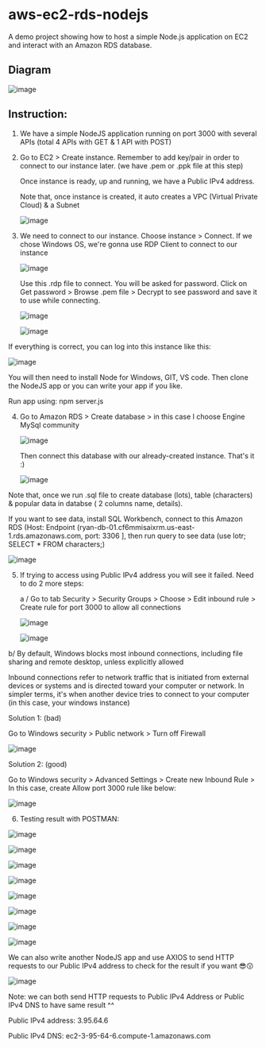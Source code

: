 # aws-ec2-rds-nodejs
A demo project showing how to host a simple Node.js application on EC2 and interact with an Amazon RDS database.

## Diagram

![image](https://github.com/user-attachments/assets/409bb36e-dd55-4ac0-9df4-f71bcfba94d3)


## Instruction:

1. We have a simple NodeJS application running on port 3000 with several APIs (total 4 APIs with GET & 1 API with POST)


2. Go to EC2 > Create instance. Remember to add key/pair in order to connect to our instance later. (we have .pem or .ppk file at this step)
  
   Once instance is ready, up and running, we have a Public IPv4 address.

   Note that, once instance is created, it auto creates a VPC (Virtual Private Cloud) & a Subnet
   
   ![image](https://github.com/user-attachments/assets/b0d19f60-6156-4ceb-8beb-401364a57e77)


3. We need to connect to our instance. Choose instance > Connect. If we chose Windows OS, we're gonna use RDP Client to connect to our instance

   ![image](https://github.com/user-attachments/assets/4afffea1-6e5c-40a0-b4f8-49ce4bf34d0e)

   Use this .rdp file to connect. You will be asked for password. Click on Get password > Browse .pem file > Decrypt to see password and save it to use while connecting.
   
   ![image](https://github.com/user-attachments/assets/5d8c5952-fc89-46af-9861-8a24ada02069)

   ![image](https://github.com/user-attachments/assets/6a9ee162-1383-4b3d-9e9e-58932d7dac58)

  If everything is correct, you can log into this instance like this:

  ![image](https://github.com/user-attachments/assets/8a14b115-6c36-4c70-8015-1f6e41d25397)

  You will then need to install Node for Windows, GIT, VS code. Then clone the NodeJS app or you can write your app if you like.

  Run app using: npm server.js


4. Go to Amazon RDS > Create database > in this case I choose Engine MySql community

   ![image](https://github.com/user-attachments/assets/a8123256-e41e-4377-9525-0c5e1928c536)

   Then connect this database with our already-created instance. That's it :)

   ![image](https://github.com/user-attachments/assets/0ba4a1cd-7ed6-4e86-8669-5227aead452b)

  Note that, once we run .sql file to create database (lots), table (characters) & popular data in databse ( 2 columns name, details). 
  
  If you want to see data, install SQL Workbench, connect to this Amazon RDS (Host: Endpoint (ryan-db-01.cf6mmisaixrm.us-east-1.rds.amazonaws.com, port: 3306 ], then run query to see data (use lotr; SELECT * FROM characters;)

  ![image](https://github.com/user-attachments/assets/4d1b47d8-4163-4504-9ab5-2c5a45dbaeab)

  
5. If trying to access using Public IPv4 address you will see it failed. Need to do 2 more steps:

   a / Go to tab Security > Security Groups > Choose > Edit inbound rule > Create rule for port 3000 to allow all connections

   ![image](https://github.com/user-attachments/assets/8bf3493d-8da3-4721-87ea-a8512cac26d6)

   ![image](https://github.com/user-attachments/assets/7aebfa23-6171-42e6-aebf-41a046cc6447)

  b/ By default, Windows blocks most inbound connections, including file sharing and remote desktop, unless explicitly allowed

  Inbound connections refer to network traffic that is initiated from external devices or systems and is directed toward your computer or network. In simpler terms, it's when another device tries to connect to your computer (in this case, your windows instance)

  Solution 1: (bad)

  Go to Windows security > Public network > Turn off Firewall

  ![image](https://github.com/user-attachments/assets/5df3b3e5-7d22-4a69-a5f2-37ec2437619a)

  Solution 2: (good)

   Go to Windows security > Advanced Settings > Create new Inbound Rule > In this case, create Allow port 3000 rule like below:

   ![image](https://github.com/user-attachments/assets/893eddb1-90b4-44b8-8bc3-a4ea37af85b5)


6. Testing result with POSTMAN:

![image](https://github.com/user-attachments/assets/30337e52-f612-4801-a28b-8cc3cbb340aa)

![image](https://github.com/user-attachments/assets/a7cde774-5513-4566-98d5-36cc31222703)

![image](https://github.com/user-attachments/assets/51b05ad2-6309-4db1-bb40-78cfb3f7bf6a)

![image](https://github.com/user-attachments/assets/634e5c0a-a462-46d8-af35-ebd3557e46be)

![image](https://github.com/user-attachments/assets/680c452c-4880-45a8-893c-ad9ee06ce429)

![image](https://github.com/user-attachments/assets/b6d6df54-1023-49bb-b06e-5f85f258ed24)

![image](https://github.com/user-attachments/assets/d979e15d-4bd5-410c-bbb3-9e4e27c540fc)

![image](https://github.com/user-attachments/assets/aef79fd3-abc4-4472-9dc6-6845a60b3b70)

We can also write another NodeJS app and use AXIOS to send HTTP requests to our Public IPv4 address to check for the result if you want 😎😗

![image](https://github.com/user-attachments/assets/a8559094-f5a2-4281-a889-4b5892e65f02)

Note: we can both send HTTP requests to Public IPv4 Address or Public IPv4 DNS to have same result ^^

Public IPv4 address: 3.95.64.6

Public IPv4 DNS: ec2-3-95-64-6.compute-1.amazonaws.com



